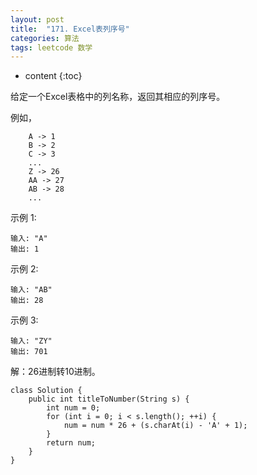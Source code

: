 ```yaml
---
layout: post
title:  "171. Excel表列序号"
categories: 算法
tags: leetcode 数学
---
```


* content
{:toc}

<!--more-->

给定一个Excel表格中的列名称，返回其相应的列序号。

例如，

```
    A -> 1
    B -> 2
    C -> 3
    ...
    Z -> 26
    AA -> 27
    AB -> 28 
    ...
```
示例 1:

```
输入: "A"
输出: 1
```

示例 2:

```
输入: "AB"
输出: 28
```

示例 3:

```
输入: "ZY"
输出: 701
```

解：26进制转10进制。

```
class Solution {
    public int titleToNumber(String s) {
        int num = 0;
        for (int i = 0; i < s.length(); ++i) {
            num = num * 26 + (s.charAt(i) - 'A' + 1);
        }
        return num;
    }
}
```